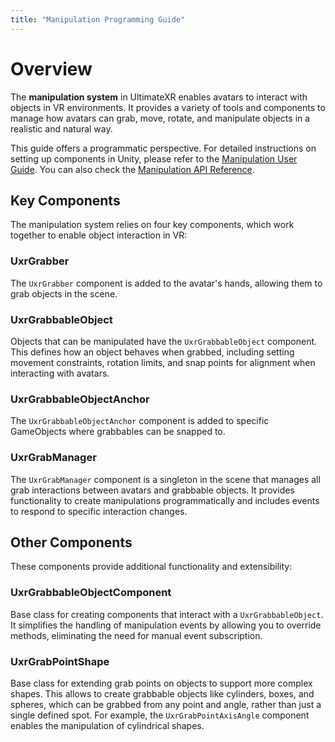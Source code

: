 ```yaml
---
title: "Manipulation Programming Guide"
---
```


# Overview

The **manipulation system** in UltimateXR enables avatars to interact with objects in VR environments. It provides a variety of tools and components to manage how avatars can grab, move, rotate, and manipulate objects in a realistic and natural way.

This guide offers a programmatic perspective. For detailed instructions on setting up components in Unity, please refer to the [Manipulation User Guide](/docs/manipulation/overview). You can also check the [Manipulation API Reference](/api/N_UltimateXR_Manipulation).

## Key Components

The manipulation system relies on four key components, which work together to enable object interaction in VR:

### UxrGrabber

The `UxrGrabber` component is added to the avatar's hands, allowing them to grab objects in the scene.

### UxrGrabbableObject

Objects that can be manipulated have the `UxrGrabbableObject` component. This defines how an object behaves when grabbed, including setting movement constraints, rotation limits, and snap points for alignment when interacting with avatars.

### UxrGrabbableObjectAnchor

The `UxrGrabbableObjectAnchor` component is added to specific GameObjects where grabbables can be snapped to.

### UxrGrabManager

The `UxrGrabManager` component is a singleton in the scene that manages all grab interactions between avatars and grabbable objects. It provides functionality to create manipulations programmatically and includes events to respond to specific interaction changes.

## Other Components

These components provide additional functionality and extensibility:

### UxrGrabbableObjectComponent

Base class for creating components that interact with a `UxrGrabbableObject`. It simplifies the handling of manipulation events by allowing you to override methods, eliminating the need for manual event subscription.

### UxrGrabPointShape

Base class for extending grab points on objects to support more complex shapes. This allows to create grabbable objects like cylinders, boxes, and spheres, which can be grabbed from any point and angle, rather than just a single defined spot.
For example, the `UxrGrabPointAxisAngle` component enables the manipulation of cylindrical shapes.